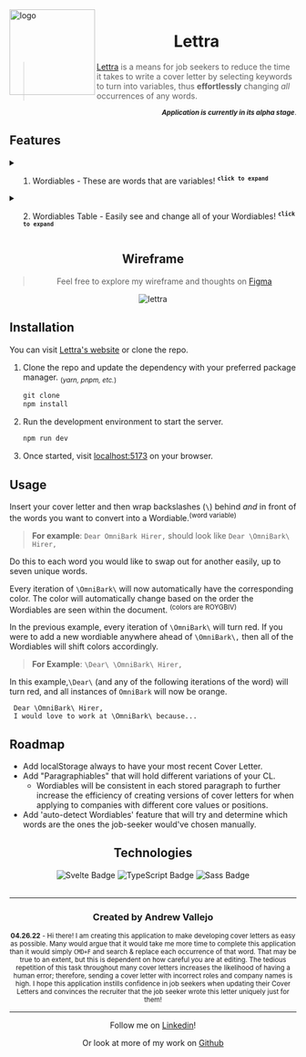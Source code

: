 <img align='left' src="https://user-images.githubusercontent.com/17935770/167260199-2edfda2a-475a-4cb7-8aa9-c787de97ba2b.png" alt="logo" width="150"/>
 
<div align='center'>
 
# Lettra
 
</div> 
 
> [Lettra](https://lettra.vercel.app) is a means for job seekers to reduce the time it takes to write a cover letter by selecting keywords to turn into variables, thus **effortlessly** changing _all_ occurrences of any words. 
<div align='right'>
 
 <sub>**_Application is currently in its alpha stage_**.</sub>

</div> 

## Features

<details>
  <summary>
   
   1. Wordiables - These are words that are variables!  <sup>**`click to expand`**</sup>
   
  </summary>

  > - Words in the document with `\ backslashes \` surrounding it will be a Wordiable.
  > - Up to seven Wordibles can be created, each with its assigned color.
  > - Colors are applied to each iteration of the word in the document.
 
</details>



<details>
  <summary>
   
   2. Wordiables Table - Easily see and change all of your Wordiables! <sup>**`click to expand`**</sup>
   
  </summary>

 > A table of the selected words will show the order in which the Wordibles first occur, how many times they appear on the document, and its associated color. Selecting a word from here will highlight the Wordiable from the document and allow you to update all occurrences at once.  <sub>_feature in progress!_</sub>    

</details>

<div align='center'>
 
## Wireframe

 
> Feel free to explore my wireframe and thoughts on [Figma](https://www.figma.com/file/gQ7y0NcZqBecv25aPrDzOI/Lettra?node-id=0%3A1)
 

![lettra](https://user-images.githubusercontent.com/17935770/165384152-b341c29a-24f2-437a-8f36-b065a66c115a.png)
 </div>


## Installation

You can visit [Lettra's website](https://lettra.vercel.app) or clone the repo.

1. Clone the repo and update the dependency with your preferred package manager. <sub>(*yarn, pnpm, etc.*)</sub>

    ```jsx
    git clone
    npm install
    ```

2. Run the development environment to start the server.

    ```jsx
    npm run dev
    ```

3. Once started, visit [localhost:5173](http://localhost::5173) on your browser.

## Usage

Insert your cover letter and then wrap backslashes (`\`) behind _and_ in front of the words you want to convert into a Wordiable.<sup>(word variable)</sup>

> **For example**: `Dear OmniBark Hirer,` should look like `Dear \OmniBark\ Hirer,`  

Do this to each word you would like to swap out for another easily, up to seven unique words.

Every iteration of `\OmniBark\` will now automatically have the corresponding color. The color will automatically change based on the order the Wordiables are seen within the document. <sup>(colors are ROYGBIV)</sup>

In the previous example, every iteration of `\OmniBark\` will turn red. If you were to add a new wordiable anywhere ahead of `\OmniBark\,` then all of the Wordiables will shift colors accordingly.

> **For Example**: `\Dear\ \OmniBark\ Hirer,`

In this example,`\Dear\`  (and any of the following iterations of the word) will turn red, and all instances of `OmniBark` will now be orange.

<!-- Not a feature yet: You only need to do this to the first iteration of the word seen in your document; then, every iteration afterward will become a **Wordiable** and can be manipulated all at once. -->

```
 Dear \OmniBark\ Hirer,
 I would love to work at \OmniBark\ because...
```
<!-- This is not a feature yet
Select OmniBark from the Wordiable Table, or edit the word without removing the `\` (in any order), which will update the appearances of all the other words that are the same. If you replace `\OmniBark\` with `\UniMeows\` will automatically change the document from

`Dear OmniBark Hirer, I would love to work at OmniBark because...`

to

`Dear UniMeow Hirer, I would love to work at UniMeow because...`

 all within the time it took for you to spell out `UniMeow` -->

## Roadmap

- Add localStorage always to have your most recent Cover Letter.
- Add "Paragraphiables" that will hold different variations of your CL.
  - Wordiables will be consistent in each stored paragraph to further increase the efficiency of creating versions of cover letters for when applying to companies with different core values or positions.
- Add 'auto-detect Wordiables' feature that will try and determine which words are the ones the job-seeker would've chosen manually.


<div align='center'>

## Technologies


<img src="https://img.shields.io/badge/Svelte-FF3E00?logo=svelte&logoColor=fff&style=flat" alt="Svelte Badge">
<img src="https://img.shields.io/badge/TypeScript-3178C6?logo=typescript&logoColor=fff&style=flat-square" alt="TypeScript Badge">
<img src="https://img.shields.io/badge/Sass-C69?logo=sass&logoColor=fff&style=flat-square" alt="Sass Badge">

</div>

<br>

<div align="center">

---
 
 

### Created by **Andrew Vallejo**

<sub> **04.26.22** -
Hi there! I am creating this application to make developing cover letters as easy as possible. Many would argue that it would take me more time to complete this application than it would simply `CMD+F` and search & replace each occurrence of that word. That may be true to an extent, but this is dependent on how careful you are at editing. The tedious repetition of this task throughout many cover letters increases the likelihood of having a human error; therefore, sending a cover letter with incorrect roles and company names is high. I hope this application instills confidence in job seekers when updating their Cover Letters and convinces the recruiter that the job seeker wrote this letter uniquely just for them!
</sub>

---

Follow me on [Linkedin](https://www.linkedin.com/in/andrewvallejo/)!

Or look at more of my work on [Github](https://www.github.com/andrewvallejo)

</div>
